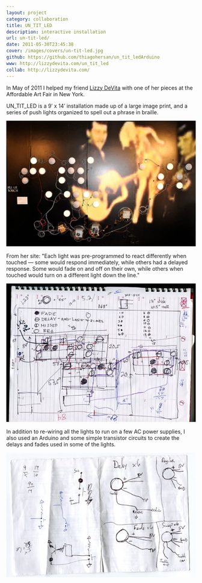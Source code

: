 ```yaml
---
layout: project
category: collaboration
title: UN_TIT_LED
description: interactive installation
url: un-tit-led/
date: 2011-05-30T23:45:38
cover: /images/covers/un-tit-led.jpg
github: https://github.com/thiagohersan/un_tit_ledArduino
www: http://lizzydevita.com/un_tit_led
collab: http://lizzydevita.com/
---
```

In May of 2011 I helped my friend [Lizzy DeVita](http://lizzydevita.com/) with one of her pieces at the Affordable Art Fair in New York.

UN_TIT_LED is a 9&#8242; x 14&#8242; installation made up of a large image print, and a series of push lights organized to spell out a phrase in braille.

![](/images/projects/un-tit-led/UNTITLED.jpg)

From her site: "Each light was pre-programmed to react differently when touched — some would respond immediately, while others had a delayed response. Some would fade on and off on their own, while others when touched would turn on a different light down the line."

![](/images/projects/un-tit-led/braille006.jpg)

In addition to re-wiring all the lights to run on a few AC power supplies, I also used an Arduino and some simple transistor circuits to create the delays and fades used in some of the lights.

![](/images/projects/un-tit-led/braille003.jpg)
